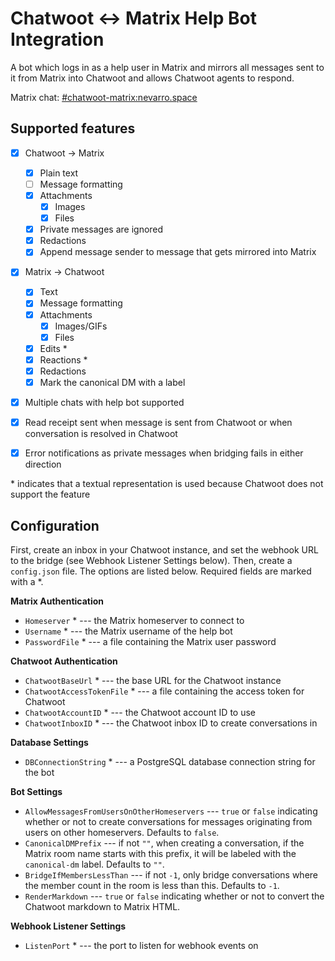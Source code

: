 # Chatwoot <-> Matrix Help Bot Integration

A bot which logs in as a help user in Matrix and mirrors all messages sent to it
from Matrix into Chatwoot and allows Chatwoot agents to respond.

Matrix chat:
[#chatwoot-matrix:nevarro.space](https://matrix.to/#/#chatwoot-matrix:nevarro.space)

## Supported features

- [x] Chatwoot -> Matrix

  - [x] Plain text
  - [ ] Message formatting
  - [x] Attachments
    - [x] Images
    - [x] Files
  - [x] Private messages are ignored
  - [x] Redactions
  - [x] Append message sender to message that gets mirrored into Matrix

- [x] Matrix -> Chatwoot

  - [x] Text
  - [x] Message formatting
  - [x] Attachments
    - [x] Images/GIFs
    - [x] Files
  - [x] Edits \*
  - [x] Reactions \*
  - [x] Redactions
  - [x] Mark the canonical DM with a label

- [x] Multiple chats with help bot supported
- [x] Read receipt sent when message is sent from Chatwoot or when conversation
      is resolved in Chatwoot
- [x] Error notifications as private messages when bridging fails in either
      direction

\* indicates that a textual representation is used because Chatwoot does not
support the feature

## Configuration

First, create an inbox in your Chatwoot instance, and set the webhook URL to the
bridge (see Webhook Listener Settings below). Then, create a `config.json` file.
The options are listed below. Required fields are marked with a \*.

**Matrix Authentication**

* `Homeserver` \* --- the Matrix homeserver to connect to
* `Username` \* --- the Matrix username of the help bot
* `PasswordFile` \* --- a file containing the Matrix user password

**Chatwoot Authentication**

* `ChatwootBaseUrl` \* --- the base URL for the Chatwoot instance
* `ChatwootAccessTokenFile` \* --- a file containing the access token for
  Chatwoot
* `ChatwootAccountID` \* --- the Chatwoot account ID to use
* `ChatwootInboxID` \* --- the Chatwoot inbox ID to create conversations in

**Database Settings**

* `DBConnectionString` \* --- a PostgreSQL database connection string for the
  bot

**Bot Settings**

* `AllowMessagesFromUsersOnOtherHomeservers` --- `true` or `false` indicating
  whether or not to create conversations for messages originating from users on
  other homeservers. Defaults to `false`.
* `CanonicalDMPrefix` --- if not `""`, when creating a conversation, if the
  Matrix room name starts with this prefix, it will be labeled with the
  `canonical-dm` label. Defaults to `""`.
* `BridgeIfMembersLessThan` --- if not `-1`, only bridge conversations where the
  member count in the room is less than this. Defaults to `-1`.
* `RenderMarkdown` --- `true` or `false` indicating whether or not to convert
  the Chatwoot markdown to Matrix HTML.

**Webhook Listener Settings**

* `ListenPort` \* --- the port to listen for webhook events on

